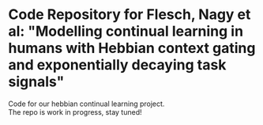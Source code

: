 # Code Repository for Flesch, Nagy et al: "Modelling continual learning in humans with Hebbian context gating and exponentially decaying task signals"
Code for our hebbian continual learning project.  
The repo is work in progress, stay tuned!